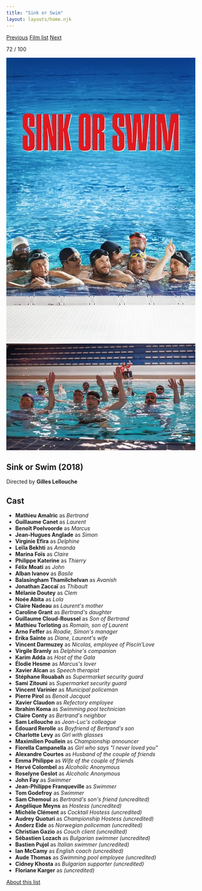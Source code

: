 ```yaml
---
title: "Sink or Swim"
layout: layouts/home.njk
---
```


<nav class="films">
  <a class="prev" href="../woman-at-war">Previous</a>
  <a href="../">Film list</a>
  <a class="next" href="../parasite">Next</a>
</nav>

<p>72 / 100</p>

<article class="film">
  <div class="backdrop-and-poster">
    <img class="poster" src="../films/posters/sink-or-swim.jpg" alt="">
    <img class="backdrop" src="../films/backdrops/sink-or-swim.jpg" alt="">
  </div>

  <h1>Sink or Swim (2018)</h1>

  <p class="director">
    Directed by <strong>Gilles Lellouche</strong>
  </p>


  <h2>
    Cast
  </h2>
  <ul>
    <li><strong>Mathieu Amalric</strong> as <em>Bertrand</em></li>
<li><strong>Guillaume Canet</strong> as <em>Laurent</em></li>
<li><strong>Benoît Poelvoorde</strong> as <em>Marcus</em></li>
<li><strong>Jean-Hugues Anglade</strong> as <em>Simon</em></li>
<li><strong>Virginie Efira</strong> as <em>Delphine</em></li>
<li><strong>Leïla Bekhti</strong> as <em>Amanda</em></li>
<li><strong>Marina Foïs</strong> as <em>Claire</em></li>
<li><strong>Philippe Katerine</strong> as <em>Thierry</em></li>
<li><strong>Félix Moati</strong> as <em>John</em></li>
<li><strong>Alban Ivanov</strong> as <em>Basile</em></li>
<li><strong>Balasingham Thamilchelvan</strong> as <em>Avanish</em></li>
<li><strong>Jonathan Zaccaï</strong> as <em>Thibault</em></li>
<li><strong>Mélanie Doutey</strong> as <em>Clem</em></li>
<li><strong>Noée Abita</strong> as <em>Lola</em></li>
<li><strong>Claire Nadeau</strong> as <em>Laurent's mother</em></li>
<li><strong>Caroline Grant</strong> as <em>Bertrand's daughter</em></li>
<li><strong>Guillaume Cloud-Roussel</strong> as <em>Son of Bertrand</em></li>
<li><strong>Mathieu Torloting</strong> as <em>Romain, son of Laurent</em></li>
<li><strong>Arno Feffer</strong> as <em>Roadie, Simon's manager</em></li>
<li><strong>Erika Sainte</strong> as <em>Diane, Laurent's wife</em></li>
<li><strong>Vincent Darmuzey</strong> as <em>Nicolas, employee of Piscin'Love</em></li>
<li><strong>Virgile Bramly</strong> as <em>Delphine's companion</em></li>
<li><strong>Karim Adda</strong> as <em>Host of the Gala</em></li>
<li><strong>Élodie Hesme</strong> as <em>Marcus's lover</em></li>
<li><strong>Xavier Alcan</strong> as <em>Speech therapist</em></li>
<li><strong>Stéphane Rouabah</strong> as <em>Supermarket security guard</em></li>
<li><strong>Sami Zitouni</strong> as <em>Supermarket security guard</em></li>
<li><strong>Vincent Varinier</strong> as <em>Municipal policeman</em></li>
<li><strong>Pierre Pirol</strong> as <em>Benoit Jacquot</em></li>
<li><strong>Xavier Claudon</strong> as <em>Refectory employee</em></li>
<li><strong>Ibrahim Koma</strong> as <em>Swimming pool technician</em></li>
<li><strong>Claire Conty</strong> as <em>Bertrand's neighbor</em></li>
<li><strong>Sam Lellouche</strong> as <em>Jean-Luc's colleague</em></li>
<li><strong>Édouard Rerolle</strong> as <em>Boyfriend of Bertrand's son</em></li>
<li><strong>Charlotte Levy</strong> as <em>Girl with glasses</em></li>
<li><strong>Maximilien Poullein</strong> as <em>Championship announcer</em></li>
<li><strong>Fiorella Campanella</strong> as <em>Girl who says "I never loved you"</em></li>
<li><strong>Alexandre Courtes</strong> as <em>Husband of the couple of friends</em></li>
<li><strong>Emma Philippe</strong> as <em>Wife of the couple of friends</em></li>
<li><strong>Hervé Colombel</strong> as <em>Alcoholic Anonymous</em></li>
<li><strong>Roselyne Geslot</strong> as <em>Alcoholic Anonymous</em></li>
<li><strong>John Fay</strong> as <em>Swimmer</em></li>
<li><strong>Jean-Philippe Franqueville</strong> as <em>Swimmer</em></li>
<li><strong>Tom Godefroy</strong> as <em>Swimmer</em></li>
<li><strong>Sam Chemoul</strong> as <em>Bertrand's son's friend (uncredited)</em></li>
<li><strong>Angélique Meyns</strong> as <em>Hostess (uncredited)</em></li>
<li><strong>Michèle Clément</strong> as <em>Cocktail Hostess (uncredited)</em></li>
<li><strong>Audrey Quoturi</strong> as <em>Championship Hostess (uncredited)</em></li>
<li><strong>Anderz Eide</strong> as <em>Norwegian policeman (uncredited)</em></li>
<li><strong>Christian Gazio</strong> as <em>Couch client (uncredited)</em></li>
<li><strong>Sébastien Lozach</strong> as <em>Bulgarian swimmer (uncredited)</em></li>
<li><strong>Bastien Pujol</strong> as <em>Italian swimmer (uncredited)</em></li>
<li><strong>Ian McCamy</strong> as <em>English coach (uncredited)</em></li>
<li><strong>Aude Thomas</strong> as <em>Swimming pool employee (uncredited)</em></li>
<li><strong>Cidney Khosta</strong> as <em>Bulgarian supporter (uncredited)</em></li>
<li><strong>Floriane Karger</strong> as <em>(uncredited)</em></li>
  </ul>
</article>
<footer>
  <a href="../about">About this list</a>
</footer>
